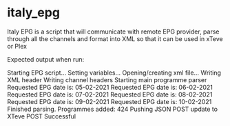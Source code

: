 # italy_epg
Italy EPG is a script that will communicate with remote EPG provider, parse through all the channels and format into XML so that it can be used in xTeve or Plex

Expected output when run:

Starting EPG script...
Setting variables...
Opening/creating xml file...
Writing XML header
Writing channel headers
Starting main programme parser
Requested EPG date is:  05-02-2021
Requested EPG date is:  06-02-2021
Requested EPG date is:  07-02-2021
Requested EPG date is:  08-02-2021
Requested EPG date is:  09-02-2021
Requested EPG date is:  10-02-2021
Finished parsing. Programmes added:  424
Pushing JSON POST update to XTeve
POST Successful
